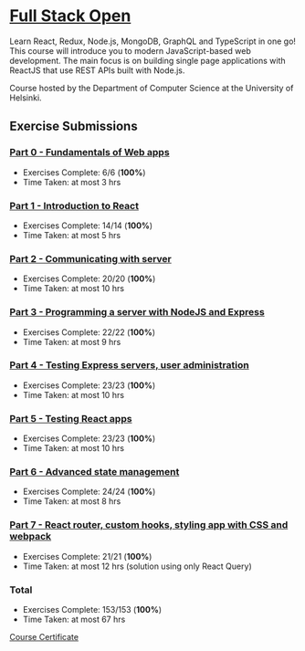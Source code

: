 # [Full Stack Open](https://fullstackopen.com/en/)
Learn React, Redux, Node.js, MongoDB, GraphQL and TypeScript in one go! This course will introduce you to modern JavaScript-based web development. The main focus is on building single page applications with ReactJS that use REST APIs built with Node.js.

Course hosted by the Department of Computer Science at the University of Helsinki.

## Exercise Submissions

### [Part 0 - Fundamentals of Web apps](./part0)
- Exercises Complete: 6/6 (**100%**)
- Time Taken: at most 3 hrs

### [Part 1 - Introduction to React](./part1/)
- Exercises Complete: 14/14 (**100%**)
- Time Taken: at most 5 hrs

### [Part 2 - Communicating with server](./part2/)
- Exercises Complete: 20/20 (**100%**)
- Time Taken: at most 10 hrs

### [Part 3 - Programming a server with NodeJS and Express](./part3/)
- Exercises Complete: 22/22 (**100%**)
- Time Taken: at most 9 hrs

### [Part 4 - Testing Express servers, user administration](./part4/)
- Exercises Complete: 23/23 (**100%**)
- Time Taken: at most 10 hrs

### [Part 5 - Testing React apps](./part5/)
- Exercises Complete: 23/23 (**100%**)
- Time Taken: at most 10 hrs

### [Part 6 - Advanced state management](./part6)
- Exercises Complete: 24/24 (**100%**)
- Time Taken: at most 8 hrs

### [Part 7 - React router, custom hooks, styling app with CSS and webpack](./part7/)
- Exercises Complete: 21/21 (**100%**)
- Time Taken: at most 12 hrs (solution using only React Query)

### Total
- Exercises Complete: 153/153 (**100%**)
- Time Taken: at most 67 hrs

[Course Certificate](https://studies.cs.helsinki.fi/stats/api/certificate/fullstackopen/en/beac76388346d845ba9823080636a652)